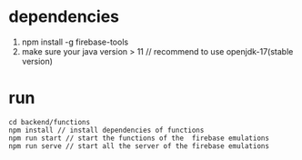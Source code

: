 # dependencies
1. npm install -g firebase-tools
2. make sure your java version > 11 // recommend to use openjdk-17(stable version)

# run 
```
cd backend/functions
npm install // install dependencies of functions
npm run start // start the functions of the  firebase emulations
npm run serve // start all the server of the firebase emulations
```